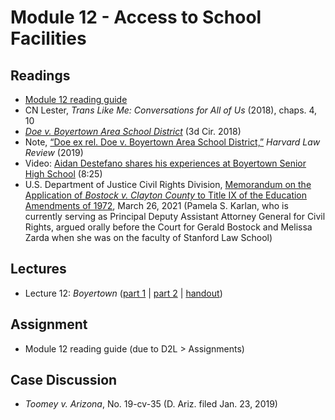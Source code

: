 # Module 12 - Access to School Facilities

## Readings

- [Module 12 reading guide](https://github.com/dingherself/phil-324/raw/main/reading-guides/12-reading-guide.docx)
- CN Lester, *Trans Like Me: Conversations for All of Us* (2018), chaps. 4, 10
- [*Doe v. Boyertown Area School District*](http://www2.ca3.uscourts.gov/opinarch/173113ppan.pdf) (3d Cir. 2018)
- Note, [“Doe ex rel. Doe v. Boyertown Area School District,”](https://harvardlawreview.org/2019/05/doe-ex-rel-doe-v-boyertown-area-school-district/) *Harvard Law Review* (2019)
- Video: [Aidan Destefano shares his experiences at Boyertown Senior High School](https://www.youtube.com/watch?v=CQdYeKHhW4k) (8:25)
- U.S. Department of Justice Civil Rights Division, [Memorandum on the Application of *Bostock v. Clayton County* to Title IX of the Education Amendments of 1972](https://www.justice.gov/crt/page/file/1383026/download), March 26, 2021 (Pamela S. Karlan, who is currently serving as Principal Deputy Assistant Attorney General for Civil Rights, argued orally before the Court for Gerald Bostock and Melissa Zarda when she was on the faculty of Stanford Law School)

## Lectures

- Lecture 12: *Boyertown* ([part 1](https://youtu.be/adXT4by8GNk) \| [part 2](https://youtu.be/LJ2iKjST7D8) \| [handout](https://github.com/dingherself/phil-324/blob/main/handouts/12-boyertown.md))

## Assignment

- Module 12 reading guide (due to D2L > Assignments)

## Case Discussion

- *Toomey v. Arizona*, No. 19-cv-35 (D. Ariz. filed Jan. 23, 2019)
